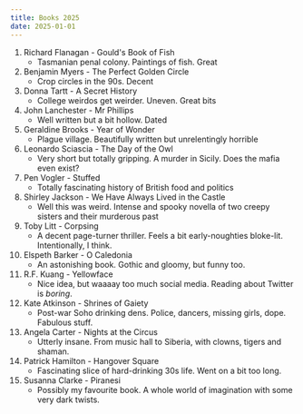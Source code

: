 ```yaml
---
title: Books 2025
date: 2025-01-01
---
```


1. Richard Flanagan - Gould's Book of Fish
   - Tasmanian penal colony. Paintings of fish. Great
1. Benjamin Myers - The Perfect Golden Circle
   - Crop circles in the 90s. Decent
1. Donna Tartt - A Secret History
   - College weirdos get weirder. Uneven. Great bits
1. John Lanchester - Mr Phillips
   - Well written but a bit hollow. Dated
1. Geraldine Brooks - Year of Wonder
   - Plague village. Beautifully written but unrelentingly horrible
1. Leonardo Sciascia - The Day of the Owl
   - Very short but totally gripping. A murder in Sicily. Does the mafia even exist?
1. Pen Vogler - Stuffed
   - Totally fascinating history of British food and politics
1. Shirley Jackson - We Have Always Lived in the Castle
   - Well this was weird. Intense and spooky novella of two creepy sisters and their murderous past
1. Toby Litt - Corpsing
   - A decent page-turner thriller. Feels a bit early-noughties bloke-lit. Intentionally, I think.
1. Elspeth Barker - O Caledonia
   - An astonishing book. Gothic and gloomy, but funny too.
1. R.F. Kuang - Yellowface
   - Nice idea, but waaaay too much social media. Reading about Twitter is _boring_.
1. Kate Atkinson - Shrines of Gaiety
   - Post-war Soho drinking dens. Police, dancers, missing girls, dope. Fabulous stuff.
1. Angela Carter - Nights at the Circus
   - Utterly insane. From music hall to Siberia, with clowns, tigers and shaman.
1. Patrick Hamilton - Hangover Square
   - Fascinating slice of hard-drinking 30s life. Went on a bit too long.
1. Susanna Clarke - Piranesi
   - Possibly my favourite book. A whole world of imagination with some very dark twists.

